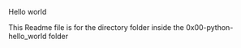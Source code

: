 Hello world

This Readme file is for the directory folder inside the 0x00-python-hello_world folder

